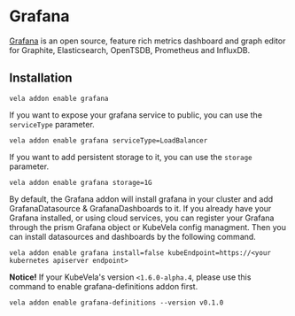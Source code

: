 # Grafana

[Grafana](https://grafana.com/) is an open source, feature rich metrics dashboard and graph editor for Graphite, Elasticsearch, OpenTSDB, Prometheus and InfluxDB.

## Installation

```shell
vela addon enable grafana
```

If you want to expose your grafana service to public, you can use the `serviceType` parameter.

```shell
vela addon enable grafana serviceType=LoadBalancer
```

If you want to add persistent storage to it, you can use the `storage` parameter.

```shell
vela addon enable grafana storage=1G
```

By default, the Grafana addon will install grafana in your cluster and add GrafanaDatasource & GrafanaDashboards to it.
If you already have your Grafana installed, or using cloud services, you can register your Grafana through the prism Grafana object or KubeVela config managment. Then you can install datasources and dashboards by the following command.

```shell
vela addon enable grafana install=false kubeEndpoint=https://<your kubernetes apiserver endpoint>
```

**Notice!**
If your KubeVela's version `<1.6.0-alpha.4`, please use this command to enable grafana-definitions addon first.

```shell
vela addon enable grafana-definitions --version v0.1.0
```